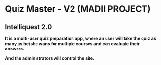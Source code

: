 # Quiz Master - V2 (MADII PROJECT)
## Intelliquest 2.0

**It is a multi-user quiz preparation app, where an user will take the quiz as many as he/she wans for multiple courses and can evaluate their answers.**

**And the administrators will control the site.**